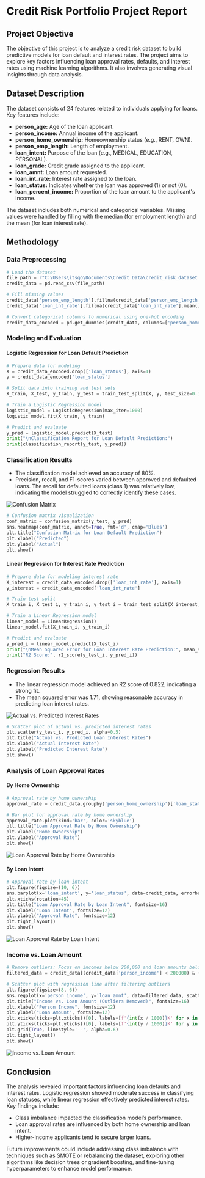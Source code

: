 
# Credit Risk Portfolio Project Report

## Project Objective
The objective of this project is to analyze a credit risk dataset to build predictive models for loan default and interest rates. The project aims to explore key factors influencing loan approval rates, defaults, and interest rates using machine learning algorithms. It also involves generating visual insights through data analysis.

## Dataset Description
The dataset consists of 24 features related to individuals applying for loans. Key features include:

- **person_age:** Age of the loan applicant.
- **person_income:** Annual income of the applicant.
- **person_home_ownership:** Homeownership status (e.g., RENT, OWN).
- **person_emp_length:** Length of employment.
- **loan_intent:** Purpose of the loan (e.g., MEDICAL, EDUCATION, PERSONAL).
- **loan_grade:** Credit grade assigned to the applicant.
- **loan_amnt:** Loan amount requested.
- **loan_int_rate:** Interest rate assigned to the loan.
- **loan_status:** Indicates whether the loan was approved (1) or not (0).
- **loan_percent_income:** Proportion of the loan amount to the applicant's income.

The dataset includes both numerical and categorical variables. Missing values were handled by filling with the median (for employment length) and the mean (for loan interest rate).

## Methodology
### Data Preprocessing
```python
# Load the dataset
file_path = r"C:\Users\itsgo\Documents\Credit Data\credit_risk_dataset.csv"
credit_data = pd.read_csv(file_path)

# Fill missing values
credit_data['person_emp_length'].fillna(credit_data['person_emp_length'].median(), inplace=True)
credit_data['loan_int_rate'].fillna(credit_data['loan_int_rate'].mean(), inplace=True)

# Convert categorical columns to numerical using one-hot encoding
credit_data_encoded = pd.get_dummies(credit_data, columns=['person_home_ownership', 'loan_intent', 'loan_grade', 'cb_person_default_on_file'])
```

### Modeling and Evaluation
#### Logistic Regression for Loan Default Prediction
```python
# Prepare data for modeling
X = credit_data_encoded.drop(['loan_status'], axis=1)
y = credit_data_encoded['loan_status']

# Split data into training and test sets
X_train, X_test, y_train, y_test = train_test_split(X, y, test_size=0.3, random_state=42)

# Train a Logistic Regression model
logistic_model = LogisticRegression(max_iter=1000)
logistic_model.fit(X_train, y_train)

# Predict and evaluate
y_pred = logistic_model.predict(X_test)
print("\nClassification Report for Loan Default Prediction:")
print(classification_report(y_test, y_pred))
```

### Classification Results
- The classification model achieved an accuracy of 80%.
- Precision, recall, and F1-scores varied between approved and defaulted loans. The recall for defaulted loans (class 1) was relatively low, indicating the model struggled to correctly identify these cases.

![Confusion Matrix](Screenshots/confusion_matrix.PNG)

```python
# Confusion matrix visualization
conf_matrix = confusion_matrix(y_test, y_pred)
sns.heatmap(conf_matrix, annot=True, fmt='d', cmap='Blues')
plt.title("Confusion Matrix for Loan Default Prediction")
plt.xlabel("Predicted")
plt.ylabel("Actual")
plt.show()
```

#### Linear Regression for Interest Rate Prediction
```python
# Prepare data for modeling interest rate
X_interest = credit_data_encoded.drop(['loan_int_rate'], axis=1)
y_interest = credit_data_encoded['loan_int_rate']

# Train-test split
X_train_i, X_test_i, y_train_i, y_test_i = train_test_split(X_interest, y_interest, test_size=0.3, random_state=42)

# Train a Linear Regression model
linear_model = LinearRegression()
linear_model.fit(X_train_i, y_train_i)

# Predict and evaluate
y_pred_i = linear_model.predict(X_test_i)
print("\nMean Squared Error for Loan Interest Rate Prediction:", mean_squared_error(y_test_i, y_pred_i))
print("R2 Score:", r2_score(y_test_i, y_pred_i))
```

### Regression Results
- The linear regression model achieved an R2 score of 0.822, indicating a strong fit.
- The mean squared error was 1.71, showing reasonable accuracy in predicting loan interest rates.

![Actual vs. Predicted Interest Rates](Screenshots/actual_vs_predicted_interest_rates.PNG)

```python
# Scatter plot of actual vs. predicted interest rates
plt.scatter(y_test_i, y_pred_i, alpha=0.5)
plt.title("Actual vs. Predicted Loan Interest Rates")
plt.xlabel("Actual Interest Rate")
plt.ylabel("Predicted Interest Rate")
plt.show()
```

### Analysis of Loan Approval Rates
#### By Home Ownership
```python
# Approval rate by home ownership
approval_rate = credit_data.groupby('person_home_ownership')['loan_status'].mean()

# Bar plot for approval rate by home ownership
approval_rate.plot(kind='bar', color='skyblue')
plt.title("Loan Approval Rate by Home Ownership")
plt.xlabel("Home Ownership")
plt.ylabel("Approval Rate")
plt.show()
```

![Loan Approval Rate by Home Ownership](Screenshots/approval_rate_home_ownership.PNG)

#### By Loan Intent
```python
# Approval rate by loan intent
plt.figure(figsize=(10, 6))
sns.barplot(x='loan_intent', y='loan_status', data=credit_data, errorbar=None, palette='viridis')
plt.xticks(rotation=45)
plt.title("Loan Approval Rate by Loan Intent", fontsize=16)
plt.xlabel("Loan Intent", fontsize=12)
plt.ylabel("Approval Rate", fontsize=12)
plt.tight_layout()
plt.show()
```

![Loan Approval Rate by Loan Intent](Screenshots/approval_rate_loan_intent.PNG)

### Income vs. Loan Amount
```python
# Remove outliers: Focus on incomes below 200,000 and loan amounts below 100,000
filtered_data = credit_data[(credit_data['person_income'] < 200000) & (credit_data['loan_amnt'] < 100000)]

# Scatter plot with regression line after filtering outliers
plt.figure(figsize=(8, 6))
sns.regplot(x='person_income', y='loan_amnt', data=filtered_data, scatter_kws={'alpha': 0.5, 's': 50})
plt.title("Income vs. Loan Amount (Outliers Removed)", fontsize=16)
plt.xlabel("Person Income", fontsize=12)
plt.ylabel("Loan Amount", fontsize=12)
plt.xticks(ticks=plt.xticks()[0], labels=[f'{int(x / 1000)}K' for x in plt.xticks()[0]])
plt.yticks(ticks=plt.yticks()[0], labels=[f'{int(y / 1000)}K' for y in plt.yticks()[0]])
plt.grid(True, linestyle='--', alpha=0.6)
plt.tight_layout()
plt.show()
```

![Income vs. Loan Amount](Screenshots/income_vs_loan_amount.PNG)

## Conclusion
The analysis revealed important factors influencing loan defaults and interest rates. Logistic regression showed moderate success in classifying loan statuses, while linear regression effectively predicted interest rates. Key findings include:

- Class imbalance impacted the classification model’s performance.
- Loan approval rates are influenced by both home ownership and loan intent.
- Higher-income applicants tend to secure larger loans.

Future improvements could include addressing class imbalance with techniques such as SMOTE or rebalancing the dataset, exploring other algorithms like decision trees or gradient boosting, and fine-tuning hyperparameters to enhance model performance.

